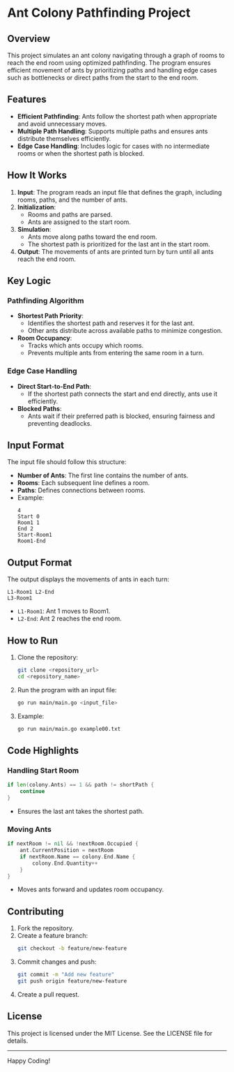 # Ant Colony Pathfinding Project

## Overview
This project simulates an ant colony navigating through a graph of rooms to reach the end room using optimized pathfinding. The program ensures efficient movement of ants by prioritizing paths and handling edge cases such as bottlenecks or direct paths from the start to the end room.

## Features
- **Efficient Pathfinding**: Ants follow the shortest path when appropriate and avoid unnecessary moves.
- **Multiple Path Handling**: Supports multiple paths and ensures ants distribute themselves efficiently.
- **Edge Case Handling**: Includes logic for cases with no intermediate rooms or when the shortest path is blocked.

## How It Works
1. **Input**: The program reads an input file that defines the graph, including rooms, paths, and the number of ants.
2. **Initialization**:
   - Rooms and paths are parsed.
   - Ants are assigned to the start room.
3. **Simulation**:
   - Ants move along paths toward the end room.
   - The shortest path is prioritized for the last ant in the start room.
4. **Output**: The movements of ants are printed turn by turn until all ants reach the end room.

## Key Logic
### Pathfinding Algorithm
- **Shortest Path Priority**:
  - Identifies the shortest path and reserves it for the last ant.
  - Other ants distribute across available paths to minimize congestion.
- **Room Occupancy**:
  - Tracks which ants occupy which rooms.
  - Prevents multiple ants from entering the same room in a turn.

### Edge Case Handling
- **Direct Start-to-End Path**:
  - If the shortest path connects the start and end directly, ants use it efficiently.
- **Blocked Paths**:
  - Ants wait if their preferred path is blocked, ensuring fairness and preventing deadlocks.

## Input Format
The input file should follow this structure:
- **Number of Ants**: The first line contains the number of ants.
- **Rooms**: Each subsequent line defines a room.
- **Paths**: Defines connections between rooms.
- Example:
  ```
  4
  Start 0
  Room1 1
  End 2
  Start-Room1
  Room1-End
  ```

## Output Format
The output displays the movements of ants in each turn:
```
L1-Room1 L2-End
L3-Room1
```
- `L1-Room1`: Ant 1 moves to Room1.
- `L2-End`: Ant 2 reaches the end room.

## How to Run
1. Clone the repository:
   ```bash
   git clone <repository_url>
   cd <repository_name>
   ```
2. Run the program with an input file:
   ```bash
   go run main/main.go <input_file>
   ```
3. Example:
   ```bash
   go run main/main.go example00.txt
   ```

## Code Highlights
### Handling Start Room
```go
if len(colony.Ants) == 1 && path != shortPath {
    continue
}
```
- Ensures the last ant takes the shortest path.

### Moving Ants
```go
if nextRoom != nil && !nextRoom.Occupied {
    ant.CurrentPosition = nextRoom
    if nextRoom.Name == colony.End.Name {
        colony.End.Quantity++
    }
}
```
- Moves ants forward and updates room occupancy.

## Contributing
1. Fork the repository.
2. Create a feature branch:
   ```bash
   git checkout -b feature/new-feature
   ```
3. Commit changes and push:
   ```bash
   git commit -m "Add new feature"
   git push origin feature/new-feature
   ```
4. Create a pull request.

## License
This project is licensed under the MIT License. See the LICENSE file for details.

---

Happy Coding!

